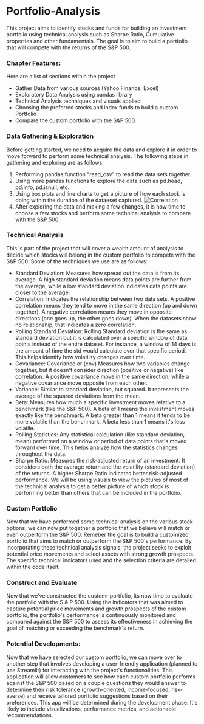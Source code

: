 # Portfolio-Analysis

This project aims to identify stocks and funds for building an investment portfolio using technical analysis such as Sharpe Ratio, Cumulative properties and other fundamentals.
The goal is to aim to build a portfolio that will compete with the returns of the S&P 500.

### Chapter Features:
 Here are a list of sections within the project
  *  Gather Data from various sources (Yahoo Finance, Excel)
  *  Exploratory Data Analysis using pandas library
  *  Technical Analysis techniques and visuals applied
  *  Choosing the preferred stocks and index funds to build a custom Portfolio
  *  Compare the custom portfolio with the S&P 500.
### Data Gathering & Exploration
 Before getting started, we need to acquire the data and explore it in order to move forward to perform some technical analysis. The following steps in gathering and exploring are as follows:
 1. Performing pandas function "read_csv" to read the data sets together.
 2. Using more pandas functions to explore the data such as pd.head, pd.info, pd.isnull, etc.
 3. Using box plots and line charts to get a picture of how each stock is doing within the duration of the dataeset captured.
 ![Correlation](https://github.com/itzryanstowers/Portfolio-Analysis/assets/113382980/bf8912b1-bc94-4502-b896-b62d9093247a)
 4. After exploring the data and making a few changes, it is now time to choose a few stocks and perform some technical analysis to compare with the S&P 500.
### Technical Analysis
 This is part of the project that will cover a wealth amount of analysis to decide which stocks will belong in the custom portfolio to compete with the S&P 500.
 Some of the techniques we use are as follows:
 - Standard Deviation: Measures how spread out the data is from its average. A high standard deviation means data points are further from the average, while a low standard deviation indicates data points are closer to the average.
 - Correlation: Indicates the relationship between two data sets. A positive correlation means they tend to move in the same direction (up and down together). A negative correlation means they move in opposite directions (one goes up, the other goes down). When the datasets show no relationship, that indicates a zero correlation.
 - Rolling Standard Deviation: Rolling Standard deviation is the same as standard deviation but it is calculated over a specific window of data points instead of the entire dataset. For instance, a window of 14 days is the amount of time the std would calculate over that specific period. This helps identify how volatility changes over time.
 - Covariance: Covariance or (cov) Measures how two variables change together, but it doesn't consider direction (positive or negative) like correlation. A positive covariance move in the same direction, while a negative covariance move opposite from each other.
 - Variance: Similar to standard deviation, but squared. It represents the average of the squared deviations from the mean.
 - Beta: Measures how much a specific investment moves relative to a benchmark (like the S&P 500). A beta of 1 means the investment moves exactly like the benchmark. A beta greater than 1 means it tends to be more volatile than the benchmark. A beta less than 1 means it's less volatile.
 - Rolling Statistics: Any statistical calculation (like standard deviation, mean) performed on a window or period of data points that's moved forward over time. This helps analyze how the statistics changes throughout the data.
 - Sharpe Ratio:  Measures the risk-adjusted return of an investment. It considers both the average return and the volatility (standard deviation) of the returns. A higher Sharpe Ratio indicates better risk-adjusted performance.
We will be using visuals to view the pictures of most of the technical analysis to get a better picture of which stock is performing better than others that can be included in the portfolio. 
### Custom Portfolio
Now that we have performed some technical analysis on the various stock options, we can now put together a portfolio that we believe will match or even outperform the S&P 500.
Remeber the goal is to build a customized portfolio that aims to match or outperform the S&P 500's performance. By incorporating these technical analysis signals, the project seeks to exploit potential price movements and select assets with strong growth prospects. The specific technical indicators used and the selection criteria are detailed within the code itself.
### Construct and Evaluate 
Now that we've constructed the customr portfolio, its now time to evaluate the portfolio with the S & P 500. Using the indicators that was aimed to capture potential price movements and growth prospects of the custom portfolio, the portfolio's performance is continuously monitored and compared against the S&P 500 to assess its effectiveness in achieving the goal of matching or exceeding the benchmark's return.
### Potential Developments:
Now that we have selected our custom portfolio, we can move over to another step that involves developing a user-friendly application (planned to use Streamlit) for interacting with the project's functionalities.
This application will allow customers to see how each custom portfolio performs against the S&P 500 based on a couple questions they would answer to determine their risk tolerance (growth-oriented, income-focused, risk-averse) and receive tailored portfolio suggestions based on their preferences. This app will be determined during the development phase. It's likely to include visualizations, performance metrics, and actionable recommendations.

